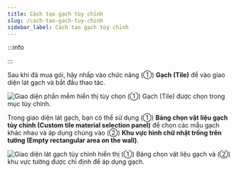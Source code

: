 ```yaml
---
title: Cách tạo gạch tùy chỉnh
slug: /cach-tao-gach-tuy-chinh
sidebar_label: Cách tạo gạch tùy chỉnh
---
```


:::info

:::

Sau khi đã mua gói, hãy nhấp vào chức năng (①) **Gạch (Tile)** để vào giao diện lát gạch và bắt đầu thao tác.

![Giao diện phần mềm hiển thị tùy chọn (①) Gạch (Tile) được chọn trong mục tùy chỉnh.](https://storage.googleapis.com/jegavn_kb/image_jegavn/653.1.jpg)

Trong giao diện lát gạch, bạn có thể sử dụng (①) **Bảng chọn vật liệu gạch tùy chỉnh (Custom tile material selection panel)** để chọn các mẫu gạch khác nhau và áp dụng chúng vào (②) **Khu vực hình chữ nhật trống trên tường (Empty rectangular area on the wall)**.

![Giao diện lát gạch tùy chỉnh hiển thị (①) Bảng chọn vật liệu gạch và (②) khu vực tường được chỉ định để áp dụng gạch.](https://storage.googleapis.com/jegavn_kb/image_jegavn/653.2.jpg)